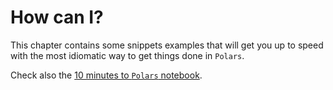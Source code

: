 # How can I?

This chapter contains some snippets examples that will get you up to speed with the most
idiomatic way to get things done in `Polars`.

Check also the [10 minutes to `Polars` notebook](https://github.com/ritchie46/polars/blob/master/examples/python/10_minutes_to_polars.ipynb).
